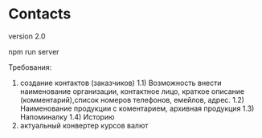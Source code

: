 # Contacts
version 2.0

npm run server

Требования:
1) создание контактов (заказчиков)
    1.1) Возможность внести наименование организации, контактное лицо,
    краткое описание (комментарий),список номеров телефонов, емейлов, адрес.
    1.2) Наименование продукции с коментарием, архивная продукция
    1.3) Напоминалку
    1.4) Историю
2) актуальный конвертер курсов валют

